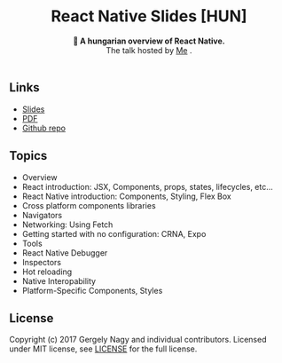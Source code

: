 <h1 align="center">React Native Slides [HUN]</h1>

<div align="center">
  <strong>🎤  A hungarian overview of React Native.</strong>
</div>

<div align="center">
    The talk hosted by <a href="https://www.linkedin.com/in/gergely-nagy-9a8198117/">Me</a> .
</div>
<br />

## Links
- [Slides](http://react-native-hungary-slides.surge.sh/)
- [PDF](https://github.com/gergely-nagy/react-native-slides-hungary/raw/master/pdf/React%20Native.pdf)
- [Github repo](https://github.com/gergely-nagy/react-native-slides-hungary)

## Topics

- Overview
- React introduction: JSX, Components, props, states, lifecycles, etc...
- React Native introduction: Components, Styling, Flex Box
- Cross platform components libraries
- Navigators
- Networking: Using Fetch
- Getting started with no configuration: CRNA, Expo
- Tools
- React Native Debugger
- Inspectors
- Hot reloading
- Native Interopability
- Platform-Specific Components, Styles

## License

Copyright (c) 2017 Gergely Nagy and individual contributors. Licensed under MIT license, see [LICENSE](LICENSE) for the full license.
